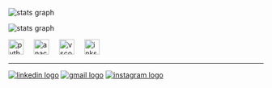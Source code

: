 <div align="left">

![stats graph](https://github-readme-stats.vercel.app/api?username=regislfreire&hide_title=true&hide_rank=false&show_icons=true&include_all_commits=true&count_private=true&disable_animations=false&theme=dracula&locale=pt-pt&hide_border=false)

![stats graph](https://github-readme-stats.vercel.app/api/top-langs/?username=regislfreire&layout=compact&langs_count=10&theme=dracula&locale=pt-pt)

<img src="https://cdn.jsdelivr.net/gh/devicons/devicon/icons/python/python-original.svg" height="30" alt="python logo" />
<img width="12" />
<img src="https://cdn.jsdelivr.net/gh/devicons/devicon/icons/anaconda/anaconda-original.svg" height="30" alt="anaconda logo" />
<img width="12" />
<img src="https://cdn.jsdelivr.net/gh/devicons/devicon/icons/vscode/vscode-original.svg" height="30" alt="vscode logo" />
<img width="12" />
<img src="https://cdn.jsdelivr.net/gh/devicons/devicon/icons/inkscape/inkscape-original.svg" height="30" alt="inkscape logo" /></div>

---
[![linkedin logo](https://img.shields.io/static/v1?message=LinkedIn&logo=linkedin&label=&color=0077B5&logoColor=white&labelColor=&style=for-the-badge)](https://www.linkedin.com/in/regislfreire/)
[![gmail logo](https://img.shields.io/static/v1?message=Gmail&logo=gmail&label=&color=D14836&logoColor=white&labelColor=&style=for-the-badge)](mailto:cawyn2@gmail.com)
[![instagram logo](https://img.shields.io/static/v1?message=Instagram&logo=instagram&label=&color=E4405F&logoColor=white&labelColor=&style=for-the-badge)](https://www.instagram.com/regislfreire/)
